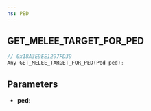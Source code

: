 ```yaml
---
ns: PED
---
```

## GET_MELEE_TARGET_FOR_PED

```c
// 0x18A3E9EE1297FD39
Any GET_MELEE_TARGET_FOR_PED(Ped ped);
```

## Parameters
* **ped**:
